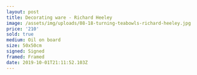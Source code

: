 ```yaml
---
layout: post
title: Decorating ware - Richard Heeley
image: /assets/img/uploads/08-18-turning-teabowls-richard-heeley.jpg
price: '210'
sold: true
medium: Oil on board
size: 50x50cm
signed: Signed
framed: Framed
date: 2019-10-01T21:11:52.103Z
---
```


